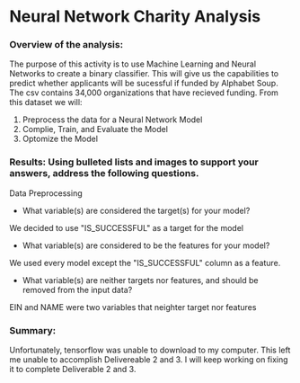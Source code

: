 # Neural Network Charity Analysis


### Overview of the analysis: 

The purpose of this activity is to use Machine Learning and Neural Networks to create a binary classifier. This will give us the capabilities to predict whether applicants will be sucessful if funded by Alphabet Soup. The csv contains 34,000 organizations that have recieved funding. From this dataset we will:

1. Preprocess the data for a Neural Network Model
2. Complie, Train, and Evaluate the Model
3. Optomize the Model 

### Results: Using bulleted lists and images to support your answers, address the following questions.

Data Preprocessing
- What variable(s) are considered the target(s) for your model?

We decided to use "IS_SUCCESSFUL" as a target for the model

- What variable(s) are considered to be the features for your model?

We used every model except the "IS_SUCCESSFUL" column as a feature.

- What variable(s) are neither targets nor features, and should be removed from the input data?

EIN and NAME were two variables that neighter target nor features

### Summary: 

Unfortunately, tensorflow was unable to download to my computer. This left me unable to accomplish Delivereable 2 and 3. I will keep working on fixing it to complete Deliverable 2 and 3.  
